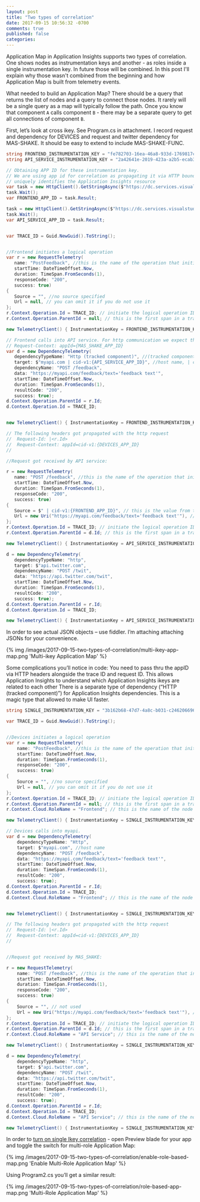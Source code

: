```yaml
---
layout: post
title: "Two types of correlation"
date: 2017-09-15 10:56:32 -0700
comments: true
published: false
categories: 
---
```

Application Map in Application Insights supports two types of correlation. One shows nodes as instrumentation keys and another - as roles inside a single instrumentation key. In future those will be combined. In this post I'll explain why those wasn't combined from the beginning and how Application Map is built from telemetry events.

What needed to build an Application Map? There should be a query that returns the list of nodes and a query to connect those nodes. It rarely will be a single query as a map will typically follow the path. Once you know that component `A` calls component `B` - there may be a separate query to get all connections of component `B`.


First, let’s look at cross ikey. See Program.cs in attachment. I record request and dependency for DEVICES and request and twitter dependency for MAS-SHAKE. It should be easy to extend to include MAS-SHAKE-FUNC.
 
 ``` csharp
string FRONTEND_INSTRUMENTATION_KEY = "fe782703-16ea-46a8-933d-1769817c038a";
string API_SERVICE_INSTRUMENTATION_KEY = "2a42641e-2019-423a-a2b5-ecab34d5477d";

// Obtaining APP ID for these instrumentation key.
// We are using app id for correlation as propagating it via HTTP boundaries do not expose the instrumentation key, but still 
// uniquely identifies the Application Insights resource
var task = new HttpClient().GetStringAsync($"https://dc.services.visualstudio.com/api/profiles/{FRONTEND_INSTRUMENTATION_KEY}/appId");
task.Wait();
var FRONTEND_APP_ID = task.Result;

task = new HttpClient().GetStringAsync($"https://dc.services.visualstudio.com/api/profiles/{API_SERVICE_INSTRUMENTATION_KEY}/appId");
task.Wait();
var API_SERVICE_APP_ID = task.Result;


var TRACE_ID = Guid.NewGuid().ToString();


//Frontend initiates a logical operation
var r = new RequestTelemetry(
    name: "PostFeedback", //this is the name of the operation that initiated the entire distributed trace
    startTime: DateTimeOffset.Now,
    duration: TimeSpan.FromSeconds(1),
    responseCode: "200",
    success: true)
{
    Source = "", //no source specified
    Url = null, // you can omit it if you do not use it
};
r.Context.Operation.Id = TRACE_ID; // initiate the logical operation ID (trace id)
r.Context.Operation.ParentId = null; // this is the first span in a trace

new TelemetryClient() { InstrumentationKey = FRONTEND_INSTRUMENTATION_KEY }.TrackRequest(r);

// Frontend calls into API service. For http communication we expect that response will have a header:
// Request-Context: appId={MAS_SHAKE_APP_ID}
var d = new DependencyTelemetry(
    dependencyTypeName: "Http (tracked component)", //(tracked component) indicates that we recieved response header Request-Context
    target: $"myapi.com | cid-v1:{API_SERVICE_APP_ID}", //host name, | char and app ID from the response headers if available
    dependencyName: "POST /feedback",
    data: "https://myapi.com/feedback/text='feedback text'",
    startTime: DateTimeOffset.Now,
    duration: TimeSpan.FromSeconds(1),
    resultCode: "200",
    success: true);
d.Context.Operation.ParentId = r.Id;
d.Context.Operation.Id = TRACE_ID;


new TelemetryClient() { InstrumentationKey = FRONTEND_INSTRUMENTATION_KEY }.TrackDependency(d);

// The following headers got propagated with the http request
//  Request-Id: |<r.Id>
//  Request-Context: appId=cid-v1:{DEVICES_APP_ID}
//

//Request got received by API service:

r = new RequestTelemetry(
    name: "POST /feedback", //this is the name of the operation that initiated the entire distributed trace
    startTime: DateTimeOffset.Now,
    duration: TimeSpan.FromSeconds(1),
    responseCode: "200",
    success: true)
{
    Source = $" | cid-v1:{FRONTEND_APP_ID}", // this is the value from the request headers
    Url = new Uri("https://myapi.com/feedback/text='feedback text'"), // you can omit it if you do not use it
};
r.Context.Operation.Id = TRACE_ID; // initiate the logical operation ID (trace id)
r.Context.Operation.ParentId = d.Id; // this is the first span in a trace

new TelemetryClient() { InstrumentationKey = API_SERVICE_INSTRUMENTATION_KEY }.TrackRequest(r);

d = new DependencyTelemetry(
    dependencyTypeName: "http",
    target: $"api.twitter.com", 
    dependencyName: "POST /twit",
    data: "https://api.twitter.com/twit",
    startTime: DateTimeOffset.Now,
    duration: TimeSpan.FromSeconds(1),
    resultCode: "200",
    success: true);
d.Context.Operation.ParentId = r.Id;
d.Context.Operation.Id = TRACE_ID;

new TelemetryClient() { InstrumentationKey = API_SERVICE_INSTRUMENTATION_KEY }.Track(d);
```

In order to see actual JSON objects – use fiddler. I’m attaching attaching JSONs for your convenience.

{% img /images/2017-09-15-two-types-of-correlation/multi-ikey-app-map.png  'Multi-ikey Application Map' %}

Some complications you’ll notice in code:
You need to pass thru the appID via HTTP headers alongside the trace ID and request ID. This allows Application Insights to understand which Application Insights ikeys are related to each other
There is a separate type of dependency (“HTTP (tracked component)”) for Application Insights dependencies. This is a magic type that allowed to make UI faster.

``` csharp
string SINGLE_INSTRUMENTATION_KEY = "3b162b68-47d7-4a8c-b031-c246206696e3";

var TRACE_ID = Guid.NewGuid().ToString();


//Devices initiates a logical operation
var r = new RequestTelemetry(
    name: "PostFeedback", //this is the name of the operation that initiated the entire distributed trace
    startTime: DateTimeOffset.Now,
    duration: TimeSpan.FromSeconds(1),
    responseCode: "200",
    success: true)
{
    Source = "", //no source specified
    Url = null, // you can omit it if you do not use it
};
r.Context.Operation.Id = TRACE_ID; // initiate the logical operation ID (trace id)
r.Context.Operation.ParentId = null; // this is the first span in a trace
r.Context.Cloud.RoleName = "Frontend"; // this is the name of the node on app map

new TelemetryClient() { InstrumentationKey = SINGLE_INSTRUMENTATION_KEY }.TrackRequest(r);

// Devices calls into myapi. 
var d = new DependencyTelemetry(
    dependencyTypeName: "Http",
    target: $"myapi.com", //host name
    dependencyName: "POST /feedback",
    data: "https://myapi.com/feedback/text='feedback text'",
    startTime: DateTimeOffset.Now,
    duration: TimeSpan.FromSeconds(1),
    resultCode: "200",
    success: true);
d.Context.Operation.ParentId = r.Id;
d.Context.Operation.Id = TRACE_ID;
d.Context.Cloud.RoleName = "Frontend"; // this is the name of the node on app map


new TelemetryClient() { InstrumentationKey = SINGLE_INSTRUMENTATION_KEY }.TrackDependency(d);

// The following headers got propagated with the http request
//  Request-Id: |<r.Id>
//  Request-Context: appId=cid-v1:{DEVICES_APP_ID}
//


//Request got received by MAS_SHAKE:

r = new RequestTelemetry(
    name: "POST /feedback", //this is the name of the operation that initiated the entire distributed trace
    startTime: DateTimeOffset.Now,
    duration: TimeSpan.FromSeconds(1),
    responseCode: "200",
    success: true)
{
    Source = "", // not used
    Url = new Uri("https://myapi.com/feedback/text='feedback text'"), // you can omit it if you do not use it
};
r.Context.Operation.Id = TRACE_ID; // initiate the logical operation ID (trace id)
r.Context.Operation.ParentId = d.Id; // this is the first span in a trace
r.Context.Cloud.RoleName = "API Service"; // this is the name of the node on app map

new TelemetryClient() { InstrumentationKey = SINGLE_INSTRUMENTATION_KEY }.TrackRequest(r);

d = new DependencyTelemetry(
    dependencyTypeName: "http",
    target: $"api.twitter.com", 
    dependencyName: "POST /twit",
    data: "https://api.twitter.com/twit",
    startTime: DateTimeOffset.Now,
    duration: TimeSpan.FromSeconds(1),
    resultCode: "200",
    success: true);
d.Context.Operation.ParentId = r.Id;
d.Context.Operation.Id = TRACE_ID;
d.Context.Cloud.RoleName = "API Service"; // this is the name of the node on app map

new TelemetryClient() { InstrumentationKey = SINGLE_INSTRUMENTATION_KEY }.Track(d);
```

In order to [turn on single Ikey correlation](https://docs.microsoft.com/en-us/azure/application-insights/app-insights-app-map#end-to-end-system-app-maps) - open Preview blade for your app and toggle the switch for multi-role Application Map:

{% img /images/2017-09-15-two-types-of-correlation/enable-role-based-map.png  'Enable Multi-Role Application Map' %}

Using Program2.cs you’ll get a similar result:

{% img /images/2017-09-15-two-types-of-correlation/role-based-app-map.png  'Multi-Role Application Map' %}


